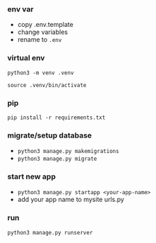 
### env var
- copy .env.template
- change variables
- rename to `.env`

### virtual env
`python3 -m venv .venv`

`source .venv/bin/activate`

### pip
`pip install -r requirements.txt`

### migrate/setup database 
- `python3 manage.py makemigrations`
- `python3 manage.py migrate`

###  start new app
- `python3 manage.py startapp <your-app-name>`
- add your app name to mysite urls.py

###  run
`python3 manage.py runserver`